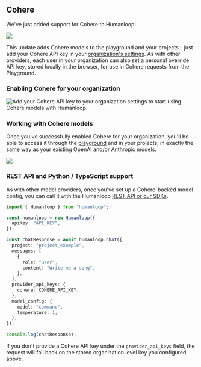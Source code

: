 ## Cohere

We've just added support for Cohere to Humanloop!

<img src="../assets/images/200aec1-Screenshot_2023-05-24_at_08.16.32.png" />

This update adds Cohere models to the playground and your projects - just add your Cohere API key in your [organization's settings](https://app.humanloop.com/account/api-keys). As with other providers, each user in your organization can also set a personal override API key, stored locally in the browser, for use in Cohere requests from the Playground.

### Enabling Cohere for your organization

<img src="../assets/images/d831ba3-image.png" alt="Add your Cohere API key to your organization settings to start using Cohere models with Humanloop." />

### Working with Cohere models

Once you've successfully enabled Cohere for your organization, you'll be able to access it through the [playground](https://app.humanloop.com/playground) and in your projects, in exactly the same way as your existing OpenAI and/or Anthropic models.

<img src="../assets/images/0c55331-image.png" />

### REST API and Python / TypeScript support

As with other model providers, once you've set up a Cohere-backed model config, you can call it with the Humanloop [REST API or our SDKs](/docs/api-reference/sdks).

```typescript
import { Humanloop } from "humanloop";

const humanloop = new Humanloop({
  apiKey: "API_KEY",
});

const chatResponse = await humanloop.chat({
  project: "project_example",
  messages: [
    {
      role: "user",
      content: "Write me a song",
    },
  ],
  provider_api_keys: {
    cohere: COHERE_API_KEY,
  },
  model_config: {
    model: "command",
    temperature: 1,
  },
});

console.log(chatResponse);
```

If you don't provide a Cohere API key under the `provider_api_keys` field, the request will fall back on the stored organization level key you configured above.
